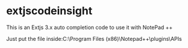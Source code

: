 extjscodeinsight
================

This is an Extjs 3.x auto completion code to use it with NotePad ++

Just put the file inside:C:\Program Files (x86)\Notepad++\plugins\APIs
